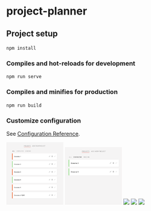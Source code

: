 # project-planner

## Project setup
```
npm install
```

### Compiles and hot-reloads for development
```
npm run serve
```

### Compiles and minifies for production
```
npm run build
```

### Customize configuration
See [Configuration Reference](https://cli.vuejs.org/config/).


<img src="https://github.com/theoguzkorkmaz/project-planner/blob/master/uygulama_gorseller/Ekran%20Resmi%202024-03-27%2011.30.58.png" width="30%"></img> 
<img src="https://github.com/theoguzkorkmaz/project-planner/blob/master/uygulama_gorseller/Ekran%20Resmi%202024-03-27%2011.31.10.png" width="30%"></img> 
<img src="[https://cloud.githubusercontent.com/assets/4307137/10105284/26aa7ad4-63ae-11e5-88b7-bc523a095c9f.png](https://github.com/theoguzkorkmaz/project-planner/blob/master/uygulama_gorseller/Ekran%20Resmi%202024-03-27%2011.31.18.png)" width="30%"></img> 
<img src="[https://cloud.githubusercontent.com/assets/4307137/10105288/28698fae-63ae-11e5-8ba7-a62360a8e8a7.png](https://github.com/theoguzkorkmaz/project-planner/blob/master/uygulama_gorseller/Ekran%20Resmi%202024-03-27%2011.31.26.png)" width="30%"></img> 
<img src="[https://cloud.githubusercontent.com/assets/4307137/10105283/251b6868-63ae-11e5-9918-b789d9d682ec.png](https://github.com/theoguzkorkmaz/project-planner/blob/master/uygulama_gorseller/Ekran%20Resmi%202024-03-27%2011.31.37.png)" width="30%"></img>  

